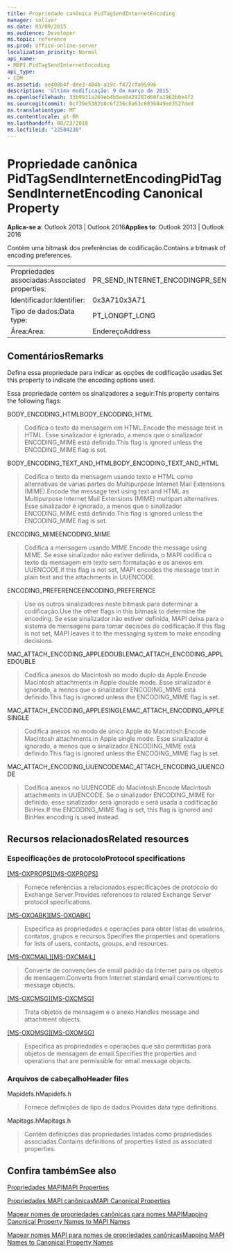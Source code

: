 ```yaml
---
title: Propriedade canônica PidTagSendInternetEncoding
manager: soliver
ms.date: 03/09/2015
ms.audience: Developer
ms.topic: reference
ms.prod: office-online-server
localization_priority: Normal
api_name:
- MAPI.PidTagSendInternetEncoding
api_type:
- COM
ms.assetid: ae408b4f-dee3-484b-a19c-f472cfa95996
description: 'Última modificação: 9 de março de 2015'
ms.openlocfilehash: 33b9931a269eb4b5ee0429287d60fa1962b0e4f2
ms.sourcegitcommit: 0cf39e5382b8c6f236c8a63c6036849ed3527ded
ms.translationtype: MT
ms.contentlocale: pt-BR
ms.lasthandoff: 08/23/2018
ms.locfileid: "22584230"
---
```

# <a name="pidtagsendinternetencoding-canonical-property"></a><span data-ttu-id="05eab-103">Propriedade canônica PidTagSendInternetEncoding</span><span class="sxs-lookup"><span data-stu-id="05eab-103">PidTagSendInternetEncoding Canonical Property</span></span>

  
  
<span data-ttu-id="05eab-104">**Aplica-se a**: Outlook 2013 | Outlook 2016</span><span class="sxs-lookup"><span data-stu-id="05eab-104">**Applies to**: Outlook 2013 | Outlook 2016</span></span> 
  
<span data-ttu-id="05eab-105">Contém uma bitmask dos preferências de codificação.</span><span class="sxs-lookup"><span data-stu-id="05eab-105">Contains a bitmask of encoding preferences.</span></span> 
  
|||
|:-----|:-----|
|<span data-ttu-id="05eab-106">Propriedades associadas:</span><span class="sxs-lookup"><span data-stu-id="05eab-106">Associated properties:</span></span>  <br/> |<span data-ttu-id="05eab-107">PR_SEND_INTERNET_ENCODING</span><span class="sxs-lookup"><span data-stu-id="05eab-107">PR_SEND_INTERNET_ENCODING</span></span>  <br/> |
|<span data-ttu-id="05eab-108">Identificador:</span><span class="sxs-lookup"><span data-stu-id="05eab-108">Identifier:</span></span>  <br/> |<span data-ttu-id="05eab-109">0x3A71</span><span class="sxs-lookup"><span data-stu-id="05eab-109">0x3A71</span></span>  <br/> |
|<span data-ttu-id="05eab-110">Tipo de dados:</span><span class="sxs-lookup"><span data-stu-id="05eab-110">Data type:</span></span>  <br/> |<span data-ttu-id="05eab-111">PT_LONG</span><span class="sxs-lookup"><span data-stu-id="05eab-111">PT_LONG</span></span>  <br/> |
|<span data-ttu-id="05eab-112">Área:</span><span class="sxs-lookup"><span data-stu-id="05eab-112">Area:</span></span>  <br/> |<span data-ttu-id="05eab-113">Endereço</span><span class="sxs-lookup"><span data-stu-id="05eab-113">Address</span></span>  <br/> |
   
## <a name="remarks"></a><span data-ttu-id="05eab-114">Comentários</span><span class="sxs-lookup"><span data-stu-id="05eab-114">Remarks</span></span>

<span data-ttu-id="05eab-115">Defina essa propriedade para indicar as opções de codificação usadas.</span><span class="sxs-lookup"><span data-stu-id="05eab-115">Set this property to indicate the encoding options used.</span></span> 
  
<span data-ttu-id="05eab-116">Essa propriedade contém os sinalizadores a seguir:</span><span class="sxs-lookup"><span data-stu-id="05eab-116">This property contains the following flags:</span></span>
  
<span data-ttu-id="05eab-117">BODY_ENCODING_HTML</span><span class="sxs-lookup"><span data-stu-id="05eab-117">BODY_ENCODING_HTML</span></span> 
  
> <span data-ttu-id="05eab-118">Codifica o texto da mensagem em HTML.</span><span class="sxs-lookup"><span data-stu-id="05eab-118">Encode the message text in HTML.</span></span> <span data-ttu-id="05eab-119">Esse sinalizador é ignorado, a menos que o sinalizador ENCODING_MIME está definido.</span><span class="sxs-lookup"><span data-stu-id="05eab-119">This flag is ignored unless the ENCODING_MIME flag is set.</span></span> 
    
<span data-ttu-id="05eab-120">BODY_ENCODING_TEXT_AND_HTML</span><span class="sxs-lookup"><span data-stu-id="05eab-120">BODY_ENCODING_TEXT_AND_HTML</span></span> 
  
> <span data-ttu-id="05eab-121">Codifica o texto da mensagem usando texto e HTML como alternativas de várias partes do Multipurpose Internet Mail Extensions (MIME).</span><span class="sxs-lookup"><span data-stu-id="05eab-121">Encode the message text using text and HTML as Multipurpose Internet Mail Extensions (MIME) multipart alternatives.</span></span> <span data-ttu-id="05eab-122">Esse sinalizador é ignorado, a menos que o sinalizador ENCODING_MIME está definido.</span><span class="sxs-lookup"><span data-stu-id="05eab-122">This flag is ignored unless the ENCODING_MIME flag is set.</span></span> 
    
<span data-ttu-id="05eab-123">ENCODING_MIME</span><span class="sxs-lookup"><span data-stu-id="05eab-123">ENCODING_MIME</span></span> 
  
> <span data-ttu-id="05eab-124">Codifica a mensagem usando MIME.</span><span class="sxs-lookup"><span data-stu-id="05eab-124">Encode the message using MIME.</span></span> <span data-ttu-id="05eab-125">Se esse sinalizador não estiver definida, o MAPI codifica o texto da mensagem em texto sem formatação e os anexos em UUENCODE.</span><span class="sxs-lookup"><span data-stu-id="05eab-125">If this flag is not set, MAPI encodes the message text in plain text and the attachments in UUENCODE.</span></span> 
    
<span data-ttu-id="05eab-126">ENCODING_PREFERENCE</span><span class="sxs-lookup"><span data-stu-id="05eab-126">ENCODING_PREFERENCE</span></span> 
  
> <span data-ttu-id="05eab-127">Use os outros sinalizadores neste bitmask para determinar a codificação.</span><span class="sxs-lookup"><span data-stu-id="05eab-127">Use the other flags in this bitmask to determine the encoding.</span></span> <span data-ttu-id="05eab-128">Se esse sinalizador não estiver definida, MAPI deixa para o sistema de mensagens para tomar decisões de codificação.</span><span class="sxs-lookup"><span data-stu-id="05eab-128">If this flag is not set, MAPI leaves it to the messaging system to make encoding decisions.</span></span> 
    
<span data-ttu-id="05eab-129">MAC_ATTACH_ENCODING_APPLEDOUBLE</span><span class="sxs-lookup"><span data-stu-id="05eab-129">MAC_ATTACH_ENCODING_APPLEDOUBLE</span></span> 
  
> <span data-ttu-id="05eab-130">Codifica anexos do Macintosh no modo duplo da Apple.</span><span class="sxs-lookup"><span data-stu-id="05eab-130">Encode Macintosh attachments in Apple double mode.</span></span> <span data-ttu-id="05eab-131">Esse sinalizador é ignorado, a menos que o sinalizador ENCODING_MIME está definido.</span><span class="sxs-lookup"><span data-stu-id="05eab-131">This flag is ignored unless the ENCODING_MIME flag is set.</span></span> 
    
<span data-ttu-id="05eab-132">MAC_ATTACH_ENCODING_APPLESINGLE</span><span class="sxs-lookup"><span data-stu-id="05eab-132">MAC_ATTACH_ENCODING_APPLESINGLE</span></span> 
  
> <span data-ttu-id="05eab-133">Codifica anexos no modo de único Apple do Macintosh.</span><span class="sxs-lookup"><span data-stu-id="05eab-133">Encode Macintosh attachments in Apple single mode.</span></span> <span data-ttu-id="05eab-134">Esse sinalizador é ignorado, a menos que o sinalizador ENCODING_MIME está definido.</span><span class="sxs-lookup"><span data-stu-id="05eab-134">This flag is ignored unless the ENCODING_MIME flag is set.</span></span> 
    
<span data-ttu-id="05eab-135">MAC_ATTACH_ENCODING_UUENCODE</span><span class="sxs-lookup"><span data-stu-id="05eab-135">MAC_ATTACH_ENCODING_UUENCODE</span></span> 
  
> <span data-ttu-id="05eab-136">Codifica anexos no UUENCODE do Macintosh.</span><span class="sxs-lookup"><span data-stu-id="05eab-136">Encode Macintosh attachments in UUENCODE.</span></span> <span data-ttu-id="05eab-137">Se o sinalizador ENCODING_MIME for definido, esse sinalizador será ignorado e será usada a codificação BinHex.</span><span class="sxs-lookup"><span data-stu-id="05eab-137">If the ENCODING_MIME flag is set, this flag is ignored and BinHex encoding is used instead.</span></span> 
    
## <a name="related-resources"></a><span data-ttu-id="05eab-138">Recursos relacionados</span><span class="sxs-lookup"><span data-stu-id="05eab-138">Related resources</span></span>

### <a name="protocol-specifications"></a><span data-ttu-id="05eab-139">Especificações de protocolo</span><span class="sxs-lookup"><span data-stu-id="05eab-139">Protocol specifications</span></span>

<span data-ttu-id="05eab-140">[[MS-OXPROPS]](http://msdn.microsoft.com/library/f6ab1613-aefe-447d-a49c-18217230b148%28Office.15%29.aspx)</span><span class="sxs-lookup"><span data-stu-id="05eab-140">[[MS-OXPROPS]](http://msdn.microsoft.com/library/f6ab1613-aefe-447d-a49c-18217230b148%28Office.15%29.aspx)</span></span>
  
> <span data-ttu-id="05eab-141">Fornece referências a relacionados especificações de protocolo do Exchange Server.</span><span class="sxs-lookup"><span data-stu-id="05eab-141">Provides references to related Exchange Server protocol specifications.</span></span>
    
<span data-ttu-id="05eab-142">[[MS-OXOABK]](http://msdn.microsoft.com/library/f4cf9b4c-9232-4506-9e71-2270de217614%28Office.15%29.aspx)</span><span class="sxs-lookup"><span data-stu-id="05eab-142">[[MS-OXOABK]](http://msdn.microsoft.com/library/f4cf9b4c-9232-4506-9e71-2270de217614%28Office.15%29.aspx)</span></span>
  
> <span data-ttu-id="05eab-143">Especifica as propriedades e operações para obter listas de usuários, contatos, grupos e recursos.</span><span class="sxs-lookup"><span data-stu-id="05eab-143">Specifies the properties and operations for lists of users, contacts, groups, and resources.</span></span>
    
<span data-ttu-id="05eab-144">[[MS-OXCMAIL]](http://msdn.microsoft.com/library/b60d48db-183f-4bf5-a908-f584e62cb2d4%28Office.15%29.aspx)</span><span class="sxs-lookup"><span data-stu-id="05eab-144">[[MS-OXCMAIL]](http://msdn.microsoft.com/library/b60d48db-183f-4bf5-a908-f584e62cb2d4%28Office.15%29.aspx)</span></span>
  
> <span data-ttu-id="05eab-145">Converte de convenções de email padrão da Internet para os objetos de mensagem.</span><span class="sxs-lookup"><span data-stu-id="05eab-145">Converts from Internet standard email conventions to message objects.</span></span>
    
<span data-ttu-id="05eab-146">[[MS-OXCMSG]](http://msdn.microsoft.com/library/7fd7ec40-deec-4c06-9493-1bc06b349682%28Office.15%29.aspx)</span><span class="sxs-lookup"><span data-stu-id="05eab-146">[[MS-OXCMSG]](http://msdn.microsoft.com/library/7fd7ec40-deec-4c06-9493-1bc06b349682%28Office.15%29.aspx)</span></span>
  
> <span data-ttu-id="05eab-147">Trata objetos de mensagem e o anexo.</span><span class="sxs-lookup"><span data-stu-id="05eab-147">Handles message and attachment objects.</span></span>
    
<span data-ttu-id="05eab-148">[[MS-OXOMSG]](http://msdn.microsoft.com/library/daa9120f-f325-4afb-a738-28f91049ab3c%28Office.15%29.aspx)</span><span class="sxs-lookup"><span data-stu-id="05eab-148">[[MS-OXOMSG]](http://msdn.microsoft.com/library/daa9120f-f325-4afb-a738-28f91049ab3c%28Office.15%29.aspx)</span></span>
  
> <span data-ttu-id="05eab-149">Especifica as propriedades e operações que são permitidas para objetos de mensagem de email.</span><span class="sxs-lookup"><span data-stu-id="05eab-149">Specifies the properties and operations that are permissible for email message objects.</span></span>
    
### <a name="header-files"></a><span data-ttu-id="05eab-150">Arquivos de cabeçalho</span><span class="sxs-lookup"><span data-stu-id="05eab-150">Header files</span></span>

<span data-ttu-id="05eab-151">Mapidefs.h</span><span class="sxs-lookup"><span data-stu-id="05eab-151">Mapidefs.h</span></span>
  
> <span data-ttu-id="05eab-152">Fornece definições de tipo de dados.</span><span class="sxs-lookup"><span data-stu-id="05eab-152">Provides data type definitions.</span></span>
    
<span data-ttu-id="05eab-153">Mapitags.h</span><span class="sxs-lookup"><span data-stu-id="05eab-153">Mapitags.h</span></span>
  
> <span data-ttu-id="05eab-154">Contém definições das propriedades listadas como propriedades associadas.</span><span class="sxs-lookup"><span data-stu-id="05eab-154">Contains definitions of properties listed as associated properties.</span></span>
    
## <a name="see-also"></a><span data-ttu-id="05eab-155">Confira também</span><span class="sxs-lookup"><span data-stu-id="05eab-155">See also</span></span>



[<span data-ttu-id="05eab-156">Propriedades MAPI</span><span class="sxs-lookup"><span data-stu-id="05eab-156">MAPI Properties</span></span>](mapi-properties.md)
  
[<span data-ttu-id="05eab-157">Propriedades MAPI canônicas</span><span class="sxs-lookup"><span data-stu-id="05eab-157">MAPI Canonical Properties</span></span>](mapi-canonical-properties.md)
  
[<span data-ttu-id="05eab-158">Mapear nomes de propriedades canônicas para nomes MAPI</span><span class="sxs-lookup"><span data-stu-id="05eab-158">Mapping Canonical Property Names to MAPI Names</span></span>](mapping-canonical-property-names-to-mapi-names.md)
  
[<span data-ttu-id="05eab-159">Mapear nomes MAPI para nomes de propriedades canônicas</span><span class="sxs-lookup"><span data-stu-id="05eab-159">Mapping MAPI Names to Canonical Property Names</span></span>](mapping-mapi-names-to-canonical-property-names.md)

